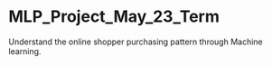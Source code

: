 # MLP_Project_May_23_Term
Understand the online shopper purchasing pattern through Machine learning.
